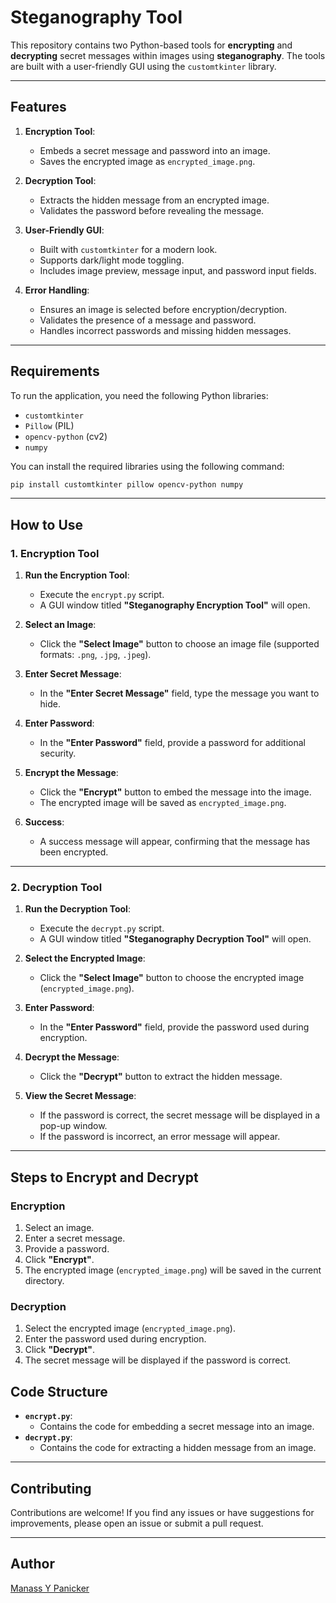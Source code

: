 # **Steganography Tool**

This repository contains two Python-based tools for **encrypting** and **decrypting** secret messages within images using **steganography**. The tools are built with a user-friendly GUI using the `customtkinter` library.

---

## **Features**
1. **Encryption Tool**:
   - Embeds a secret message and password into an image.
   - Saves the encrypted image as `encrypted_image.png`.

2. **Decryption Tool**:
   - Extracts the hidden message from an encrypted image.
   - Validates the password before revealing the message.

3. **User-Friendly GUI**:
   - Built with `customtkinter` for a modern look.
   - Supports dark/light mode toggling.
   - Includes image preview, message input, and password input fields.

4. **Error Handling**:
   - Ensures an image is selected before encryption/decryption.
   - Validates the presence of a message and password.
   - Handles incorrect passwords and missing hidden messages.

---

## **Requirements**
To run the application, you need the following Python libraries:
- `customtkinter`
- `Pillow` (PIL)
- `opencv-python` (cv2)
- `numpy`

You can install the required libraries using the following command:

```bash
pip install customtkinter pillow opencv-python numpy
```

---

## **How to Use**

### **1. Encryption Tool**
1. **Run the Encryption Tool**:
   - Execute the `encrypt.py` script.
   - A GUI window titled **"Steganography Encryption Tool"** will open.

2. **Select an Image**:
   - Click the **"Select Image"** button to choose an image file (supported formats: `.png`, `.jpg`, `.jpeg`).

3. **Enter Secret Message**:
   - In the **"Enter Secret Message"** field, type the message you want to hide.

4. **Enter Password**:
   - In the **"Enter Password"** field, provide a password for additional security.

5. **Encrypt the Message**:
   - Click the **"Encrypt"** button to embed the message into the image.
   - The encrypted image will be saved as `encrypted_image.png`.

6. **Success**:
   - A success message will appear, confirming that the message has been encrypted.

---

### **2. Decryption Tool**
1. **Run the Decryption Tool**:
   - Execute the `decrypt.py` script.
   - A GUI window titled **"Steganography Decryption Tool"** will open.

2. **Select the Encrypted Image**:
   - Click the **"Select Image"** button to choose the encrypted image (`encrypted_image.png`).

3. **Enter Password**:
   - In the **"Enter Password"** field, provide the password used during encryption.

4. **Decrypt the Message**:
   - Click the **"Decrypt"** button to extract the hidden message.

5. **View the Secret Message**:
   - If the password is correct, the secret message will be displayed in a pop-up window.
   - If the password is incorrect, an error message will appear.

---

## **Steps to Encrypt and Decrypt**

### **Encryption**
1. Select an image.
2. Enter a secret message.
3. Provide a password.
4. Click **"Encrypt"**.
5. The encrypted image (`encrypted_image.png`) will be saved in the current directory.

### **Decryption**
1. Select the encrypted image (`encrypted_image.png`).
2. Enter the password used during encryption.
3. Click **"Decrypt"**.
4. The secret message will be displayed if the password is correct.

## **Code Structure**
- **`encrypt.py`**:
  - Contains the code for embedding a secret message into an image.
- **`decrypt.py`**:
  - Contains the code for extracting a hidden message from an image.
---

## **Contributing**
Contributions are welcome! If you find any issues or have suggestions for improvements, please open an issue or submit a pull request.

---

## **Author**
[Manass Y Panicker](https://github.com/ManassYPanicker/Steganography)
